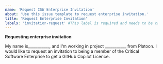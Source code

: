 ```yaml
---
name: 'Request CSW Enterprise Invitation'
about: 'Use this issue template to request enterprise invitation.'
title: 'Request Enterprise Invitation'
labels: 'invitation-request' #This label is required and needs to be created in the GitHub Repository, it is used to trigger the workflow that removes GitHub Copilot licenses.
---
```

**Requesting enterprise invitation**

My name is___________, and I'm working in project ___________ from Platoon. I would like to request an invitation to being a member of the Critical Software Enterprise to get a GitHub Copilot Licence. 